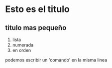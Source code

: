 # Esto es el titulo
## titulo mas pequeño

1. lista
1. numerada
1. en orden

podemos escribir un 'comando' en la misma linea


